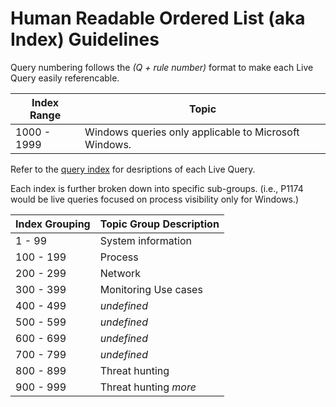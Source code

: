 # Human Readable Ordered List (aka Index) Guidelines
Query numbering follows the *(Q + rule number)* format to make each Live Query easily referencable.

| Index Range | Topic |
| ----------- | ----- |
| 1000 - 1999 | Windows queries only applicable to Microsoft Windows. |

Refer to the [query index](query_index.md) for desriptions of each Live Query.

Each index is further broken down into specific sub-groups.
(i.e., P1174 would be live queries focused on process visibility only for Windows.)

| Index Grouping | Topic Group Description |
| -------------- | ----------------------- |
| 1 - 99 | System information |
| 100 - 199 | Process |
| 200 - 299 | Network |
| 300 - 399 | Monitoring Use cases |
| 400 - 499 | *undefined* |
| 500 - 599 | *undefined* |
| 600 - 699 | *undefined* |
| 700 - 799 | *undefined* |
| 800 - 899 | Threat hunting |
| 900 - 999 | Threat hunting *more* |
